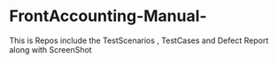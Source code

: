 # FrontAccounting-Manual-
This is Repos include the TestScenarios , TestCases and Defect Report along with ScreenShot
